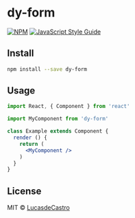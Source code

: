 # dy-form

> 

[![NPM](https://img.shields.io/npm/v/dy-form.svg)](https://www.npmjs.com/package/dy-form) [![JavaScript Style Guide](https://img.shields.io/badge/code_style-standard-brightgreen.svg)](https://standardjs.com)

## Install

```bash
npm install --save dy-form
```

## Usage

```jsx
import React, { Component } from 'react'

import MyComponent from 'dy-form'

class Example extends Component {
  render () {
    return (
      <MyComponent />
    )
  }
}
```

## License

MIT © [LucasdeCastro](https://github.com/LucasdeCastro)
